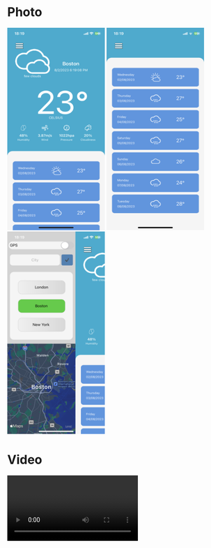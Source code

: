 # Photo 
<img src="Content/IMG_1700.PNG" width="224" height="464"> <img src="Content/IMG_1701.PNG" width="224" height="464"> 
<img src="Content/IMG_1702.PNG" width="224" height="464"> 

# Video
<video src="https://drive.google.com/file/d/1pgekc_yAfKVTjTghO7vCXTcA0MbhpnI6/view?usp=sharing"/>
